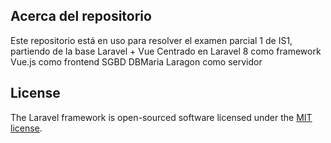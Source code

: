 

## Acerca del repositorio

Este repositorio está en uso para resolver el examen parcial 1 de IS1, 
partiendo de la base Laravel + Vue
Centrado en Laravel 8 como framework
Vue.js como frontend 
SGBD DBMaria 
Laragon como servidor

## License

The Laravel framework is open-sourced software licensed under the [MIT license](https://opensource.org/licenses/MIT).
